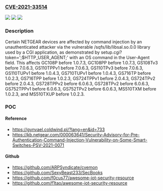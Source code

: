 ### [CVE-2021-33514](https://cve.mitre.org/cgi-bin/cvename.cgi?name=CVE-2021-33514)
![](https://img.shields.io/static/v1?label=Product&message=n%2Fa&color=blue)
![](https://img.shields.io/static/v1?label=Version&message=n%2Fa%20&color=brightgreen)
![](https://img.shields.io/static/v1?label=Vulnerability&message=n%2Fa&color=brightgreen)

### Description

Certain NETGEAR devices are affected by command injection by an unauthenticated attacker via the vulnerable /sqfs/lib/libsal.so.0.0 library used by a CGI application, as demonstrated by setup.cgi?token=';$HTTP_USER_AGENT;' with an OS command in the User-Agent field. This affects GC108P before 1.0.7.3, GC108PP before 1.0.7.3, GS108Tv3 before 7.0.6.3, GS110TPPv1 before 7.0.6.3, GS110TPv3 before 7.0.6.3, GS110TUPv1 before 1.0.4.3, GS710TUPv1 before 1.0.4.3, GS716TP before 1.0.2.3, GS716TPP before 1.0.2.3, GS724TPPv1 before 2.0.4.3, GS724TPv2 before 2.0.4.3, GS728TPPv2 before 6.0.6.3, GS728TPv2 before 6.0.6.3, GS752TPPv1 before 6.0.6.3, GS752TPv2 before 6.0.6.3, MS510TXM before 1.0.2.3, and MS510TXUP before 1.0.2.3.

### POC

#### Reference
- https://gynvael.coldwind.pl/?lang=en&id=733
- https://kb.netgear.com/000063641/Security-Advisory-for-Pre-Authentication-Command-Injection-Vulnerability-on-Some-Smart-Switches-PSV-2021-0071

#### Github
- https://github.com/ARPSyndicate/cvemon
- https://github.com/SexyBeast233/SecBooks
- https://github.com/f0cus77/awesome-iot-security-resource
- https://github.com/f1tao/awesome-iot-security-resource

